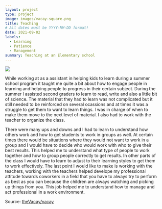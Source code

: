 ```yaml
---
layout: project
type: project
image: images/vacay-square.png
title: Teaching
# All dates must be YYYY-MM-DD format!
date: 2021-09-02
labels:
  - Learning
  - Patience
  - Management
summary: Teaching at an Elementary school
---
```


<img class="ui medium right floated rounded image" src="../images/vacay-home-page.png">

While working at as a assistant in helping kids to learn during a summer school program it taught me quite a bit about how to engage people in learning and helping people to progress in their certain subject. During the summer I assisted second graders to learn to read, write and also a little bit of science. The material that they had to learn was not complicated but it still needed to be reinforced on several ocassions and at times it was a struggle to get them to want to learn things. I was in charge of when to make them move to the next level of material. I also had to work with the teacher to organize the class.  

There were many ups and downs and I had to learn to understand how others work and how to get students to work in groups as well. At certain times there would be situations where they would not want to work in a group and I would have to decide who would work with who to give their best results. This helped me to understand what type of people to work together and how to group people correctly to get results. In other parts of the class I would have to learn to adjust to their learning styles to get them to work effectively. The last point I would like to make is working with the teachers, working with the teachers helped develope my professional attitude towards coworkers in a field that you have to always try to perform as best as you can because the children are always watching and picking up things from you. This job helped me to understand how to manage and act professional in a work environment.




 
Source: <a href="https://github.com/theVacay/vacay"><i class="large github icon"></i>theVacay/vacay</a>
